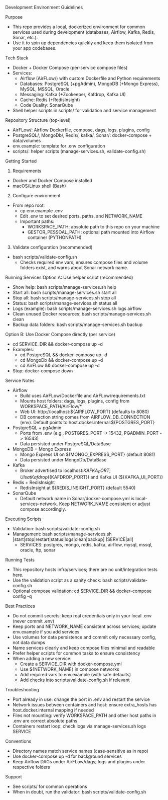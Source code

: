 Development Environment Guidelines

Purpose
- This repo provides a local, dockerized environment for common services used during development (databases, Airflow, Kafka, Redis, Sonar, etc.).
- Use it to spin up dependencies quickly and keep them isolated from your app codebases.

Tech Stack
- Docker + Docker Compose (per-service compose files)
- Services:
  - Airflow (AirFLow/) with custom Dockerfile and Python requirements
  - Databases: PostgreSQL (+pgAdmin), MongoDB (+Mongo Express), MySQL, MSSQL, Oracle
  - Messaging: Kafka (+Zookeeper, Kafdrop, Kafka UI)
  - Cache: Redis (+RedisInsight)
  - Code Quality: SonarQube
- Shell helper scripts in scripts/ for validation and service management

Repository Structure (top-level)
- AirFLow/: Airflow Dockerfile, compose, dags, logs, plugins, config
- PostgreSQL/, MongoDb/, Redis/, kafka/, Sonar/: docker-compose + data/volumes
- env.example: template for .env configuration
- scripts/: helper scripts (manage-services.sh, validate-config.sh)

Getting Started
1) Requirements
- Docker and Docker Compose installed
- macOS/Linux shell (Bash)

2) Configure environment
- From repo root:
  - cp env.example .env
  - Edit .env to set desired ports, paths, and NETWORK_NAME
  - Important paths:
    - WORKSPACE_PATH: absolute path to this repo on your machine
    - GESTOR_PESSOAL_PATH: optional path mounted into Airflow container (PYTHONPATH)

3) Validate configuration (recommended)
- bash scripts/validate-config.sh
  - Checks required env vars, ensures compose files and volume folders exist, and warns about Sonar network name.

Running Services
Option A: Use helper script (recommended)
- Show help: bash scripts/manage-services.sh help
- Start all: bash scripts/manage-services.sh start all
- Stop all: bash scripts/manage-services.sh stop all
- Status: bash scripts/manage-services.sh status all
- Logs (example): bash scripts/manage-services.sh logs airflow
- Clean unused Docker resources: bash scripts/manage-services.sh clean
- Backup data folders: bash scripts/manage-services.sh backup

Option B: Use Docker Compose directly (per service)
- cd SERVICE_DIR && docker-compose up -d
- Examples:
  - cd PostgreSQL && docker-compose up -d
  - cd MongoDb && docker-compose up -d
  - cd AirFLow && docker-compose up -d
- Stop: docker-compose down

Service Notes
- Airflow
  - Build uses AirFLow/Dockerfile and AirFLow/requirements.txt
  - Mounts host folders: dags, logs, plugins, config from WORKSPACE_PATH/AirFlow/*
  - Web UI: http://localhost:${AIRFLOW_PORT} (defaults to 8080)
  - DB connection string comes from AIRFLOW_DB_CONNECTION (env). Default points to host.docker.internal:${POSTGRES_PORT}
- PostgreSQL + pgAdmin
  - Ports from .env (e.g., POSTGRES_PORT -> 15432, PGADMIN_PORT -> 16543)
  - Data persisted under PostgreSQL/DataBase
- MongoDB + Mongo Express
  - Mongo Express UI on ${MONGO_EXPRESS_PORT} (default 8081)
  - Data persisted under MongoDb/DataBase
- Kafka
  - Broker advertised to localhost:${KAFKA_PORT}; UIs at Kafdrop (${KAFDROP_PORT}) and Kafka UI (${KAFKA_UI_PORT})
- Redis + RedisInsight
  - RedisInsight at ${REDIS_INSIGHT_PORT} (default 5540)
- SonarQube
  - Default network name in Sonar/docker-compose.yml is local-services-network. Keep NETWORK_NAME consistent or adjust compose accordingly.

Executing Scripts
- Validation: bash scripts/validate-config.sh
- Management: bash scripts/manage-services.sh [start|stop|restart|status|logs|clean|backup] [SERVICE|all]
  - SERVICES: postgres, mongo, redis, kafka, airflow, mysql, mssql, oracle, ftp, sonar

Running Tests
- This repository hosts infra/services; there are no unit/integration tests here.
- Use the validation script as a sanity check: bash scripts/validate-config.sh
- Optional compose validation: cd SERVICE_DIR && docker-compose config -q

Best Practices
- Do not commit secrets: keep real credentials only in your local .env (never commit .env)
- Keep ports and NETWORK_NAME consistent across services; update env.example if you add services
- Use volumes for data persistence and commit only necessary config, not data dumps
- Name services clearly and keep compose files minimal and readable
- Prefer helper scripts for common tasks to ensure consistency
- When adding a new service:
  - Create a SERVICE_DIR with docker-compose.yml
  - Use ${NETWORK_NAME} in compose networks
  - Add required vars to env.example (with safe defaults)
  - Add checks into scripts/validate-config.sh if relevant

Troubleshooting
- Port already in use: change the port in .env and restart the service
- Network issues between containers and host: ensure extra_hosts has host.docker.internal mapping if needed
- Files not mounting: verify WORKSPACE_PATH and other host paths in .env are correct absolute paths
- Containers restart loop: check logs via manage-services.sh logs SERVICE

Conventions
- Directory names match service names (case-sensitive as in repo)
- Use docker-compose up -d for background services
- Keep Airflow DAGs under AirFLow/dags; logs and plugins under respective folders

Support
- See scripts/ for common operations
- When in doubt, run the validator: bash scripts/validate-config.sh